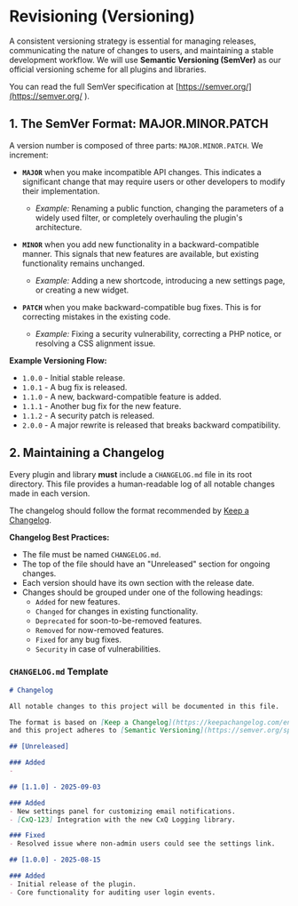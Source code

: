 # Revisioning (Versioning)

A consistent versioning strategy is essential for managing releases, communicating the nature of changes to users, and maintaining a stable development workflow. We will use **Semantic Versioning (SemVer)** as our official versioning scheme for all plugins and libraries.

You can read the full SemVer specification at [https://semver.org/](https://semver.org/ ).

## 1. The SemVer Format: MAJOR.MINOR.PATCH

A version number is composed of three parts: `MAJOR.MINOR.PATCH`. We increment:

*   **`MAJOR`** when you make incompatible API changes. This indicates a significant change that may require users or other developers to modify their implementation.
    *   *Example:* Renaming a public function, changing the parameters of a widely used filter, or completely overhauling the plugin's architecture.

*   **`MINOR`** when you add new functionality in a backward-compatible manner. This signals that new features are available, but existing functionality remains unchanged.
    *   *Example:* Adding a new shortcode, introducing a new settings page, or creating a new widget.

*   **`PATCH`** when you make backward-compatible bug fixes. This is for correcting mistakes in the existing code.
    *   *Example:* Fixing a security vulnerability, correcting a PHP notice, or resolving a CSS alignment issue.

**Example Versioning Flow:**
*   `1.0.0` - Initial stable release.
*   `1.0.1` - A bug fix is released.
*   `1.1.0` - A new, backward-compatible feature is added.
*   `1.1.1` - Another bug fix for the new feature.
*   `1.1.2` - A security patch is released.
*   `2.0.0` - A major rewrite is released that breaks backward compatibility.

## 2. Maintaining a Changelog

Every plugin and library **must** include a `CHANGELOG.md` file in its root directory. This file provides a human-readable log of all notable changes made in each version.

The changelog should follow the format recommended by [Keep a Changelog](https://keepachangelog.com/en/1.0.0/ ).

**Changelog Best Practices:**

*   The file must be named `CHANGELOG.md`.
*   The top of the file should have an "Unreleased" section for ongoing changes.
*   Each version should have its own section with the release date.
*   Changes should be grouped under one of the following headings:
    *   `Added` for new features.
    *   `Changed` for changes in existing functionality.
    *   `Deprecated` for soon-to-be-removed features.
    *   `Removed` for now-removed features.
    *   `Fixed` for any bug fixes.
    *   `Security` in case of vulnerabilities.

### `CHANGELOG.md` Template

```markdown
# Changelog

All notable changes to this project will be documented in this file.

The format is based on [Keep a Changelog](https://keepachangelog.com/en/1.0.0/ ),
and this project adheres to [Semantic Versioning](https://semver.org/spec/v2.0.0.html ).

## [Unreleased]

### Added
- 

## [1.1.0] - 2025-09-03

### Added
- New settings panel for customizing email notifications.
- [CxQ-123] Integration with the new CxQ Logging library.

### Fixed
- Resolved issue where non-admin users could see the settings link.

## [1.0.0] - 2025-08-15

### Added
- Initial release of the plugin.
- Core functionality for auditing user login events.
